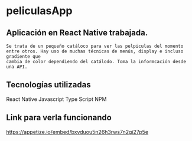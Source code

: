 # peliculasApp

## Aplicación en React Native trabajada.
    
    Se trata de un pequeño catáloco para ver las pelpiculas del momento entre otros. Hay uso de muchas técnicas de menús, display e incluso gradiente que 
    cambia de color dependiendo del catálodo. Toma la informcación desde una API. 
    
## Tecnologías utilizadas
   React Native
   Javascript
   Type Script
   NPM
  
  ## Link para verla funcionando
  
  https://appetize.io/embed/bxvduou5n26h3rws7n2gi27p5e
